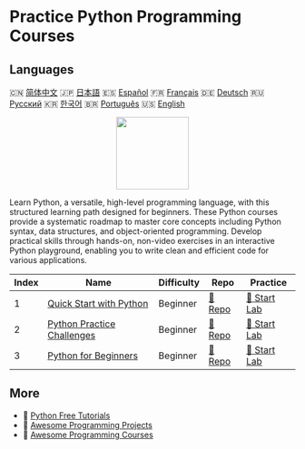 # Practice Python Programming Courses

## Languages

🇨🇳 [简体中文](README_zh.md) 🇯🇵 [日本語](README_ja.md) 🇪🇸 [Español](README_es.md) 🇫🇷 [Français](README_fr.md) 🇩🇪 [Deutsch](README_de.md) 🇷🇺 [Русский](README_ru.md) 🇰🇷 [한국어](README_ko.md) 🇧🇷 [Português](README_pt.md) 🇺🇸 [English](README.md) 

<div align="center">
<img width="128px" src="https://file.labex.io/path/E4pVLzVNCjyM.png">
</div>

Learn Python, a versatile, high-level programming language, with this structured learning path designed for beginners. These Python courses provide a systematic roadmap to master core concepts including Python syntax, data structures, and object-oriented programming. Develop practical skills through hands-on, non-video exercises in an interactive Python playground, enabling you to write clean and efficient code for various applications.

|   Index | Name                                                                              | Difficulty   | Repo                                                                | Practice                                                            |
|---------|-----------------------------------------------------------------------------------|--------------|---------------------------------------------------------------------|---------------------------------------------------------------------|
|       1 | [Quick Start with Python](https://labex.io/courses/quick-start-with-python)       | Beginner     | [🔗 Repo](https://github.com/labex-labs/quick-start-with-python)    | [🚀 Start Lab](https://labex.io/courses/quick-start-with-python)    |
|       2 | [Python Practice Challenges](https://labex.io/courses/python-practice-challenges) | Beginner     | [🔗 Repo](https://github.com/labex-labs/python-practice-challenges) | [🚀 Start Lab](https://labex.io/courses/python-practice-challenges) |
|       3 | [Python for Beginners](https://labex.io/courses/python-for-beginners)             | Beginner     | [🔗 Repo](https://github.com/labex-labs/python-for-beginners)       | [🚀 Start Lab](https://labex.io/courses/python-for-beginners)       |

## More

- 🔗 [Python Free Tutorials](https://github.com/labex-labs/python-free-tutorials)
- 🔗 [Awesome Programming Projects](https://github.com/labex-labs/awesome-programming-projects)
- 🔗 [Awesome Programming Courses](https://github.com/labex-labs/awesome-programming-courses)

